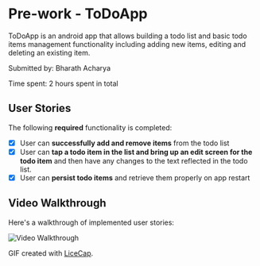 # Pre-work - ToDoApp

ToDoApp is an android app that allows building a todo list and basic todo items management functionality including adding new items, editing and deleting an existing item.

Submitted by: Bharath Acharya

Time spent: 2 hours spent in total

## User Stories

The following **required** functionality is completed:

* [x] User can **successfully add and remove items** from the todo list
* [x] User can **tap a todo item in the list and bring up an edit screen for the todo item** and then have any changes to the text reflected in the todo list.
* [x] User can **persist todo items** and retrieve them properly on app restart

## Video Walkthrough 

Here's a walkthrough of implemented user stories:

<img src='http://i.imgur.com/vlkwEvp.gif' title='Video Walkthrough' width='' alt='Video Walkthrough' />

GIF created with [LiceCap](http://www.cockos.com/licecap/).
